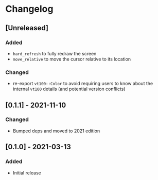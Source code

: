 # Changelog

## [Unreleased]

### Added

* `hard_refresh` to fully redraw the screen
* `move_relative` to move the cursor relative to its location

### Changed

* re-export `vt100::Color` to avoid requiring users to know about the internal
  `vt100` details (and potential version conflicts)

## [0.1.1] - 2021-11-10

### Changed

* Bumped deps and moved to 2021 edition

## [0.1.0] - 2021-03-13

### Added

* Initial release
